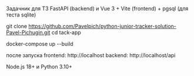Задачник для ТЗ FastAPI (backend) и Vue 3 + Vite (frontend) + pgsql (для теста sqlite)

git clone https://github.com/Pavelpich/python-junior-tracker-solution-Pavel-Pichugin.git
cd tack-app

docker-compose up --build

после запуска frontend: http://localhost
backend: http://localhost/api

Node.js 18+ и Python 3.10+
